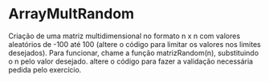 # ArrayMultRandom

Criação de uma matriz multidimensional no formato n x n com valores aleatórios de -100 até 100 (altere o código para limitar os valores nos limites desejados).
Para funcionar, chame a função matrizRandom(n), substituindo o n pelo valor desejado. altere o código para fazer a validação necessária pedida pelo exercício. 